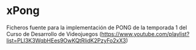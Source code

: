 # xPong
Ficheros fuente para la implementación de PONG de la temporada 1 del Curso de Desarrollo de Videojuegos (https://www.youtube.com/playlist?list=PLI3K3WqbHEes9OwKQtRlidK2PzyFo2xX3)
